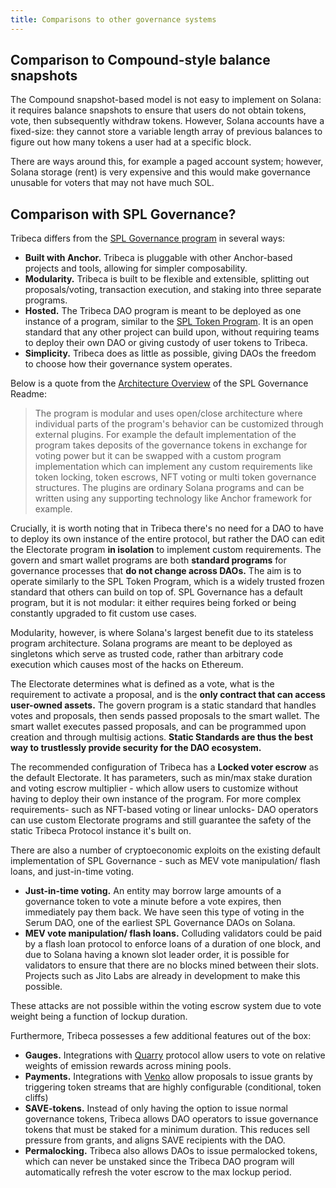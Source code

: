 ```yaml
---
title: Comparisons to other governance systems
---
```


## Comparison to Compound-style balance snapshots

The Compound snapshot-based model is not easy to implement on Solana: it requires balance snapshots to ensure that users do not obtain tokens, vote, then subsequently withdraw tokens. However, Solana accounts have a fixed-size: they cannot store a variable length array of previous balances to figure out how many tokens a user had at a specific block.

There are ways around this, for example a paged account system; however, Solana storage (rent) is very expensive and this would make governance unusable for voters that may not have much SOL.

## Comparison with SPL Governance?

Tribeca differs from the [SPL Governance program](https://github.com/solana-labs/solana-program-library/tree/master/governance) in several ways:

- **Built with Anchor.** Tribeca is pluggable with other Anchor-based projects and tools, allowing for simpler composability.
- **Modularity.** Tribeca is built to be flexible and extensible, splitting out proposals/voting, transaction execution, and staking into three separate programs.
- **Hosted.** The Tribeca DAO program is meant to be deployed as one instance of a program, similar to the [SPL Token Program](https://spl.solana.com/token). It is an open standard that any other project can build upon, without requiring teams to deploy their own DAO or giving custody of user tokens to Tribeca.
- **Simplicity.** Tribeca does as little as possible, giving DAOs the freedom to choose how their governance system operates.

Below is a quote from the [Architecture Overview](https://github.com/solana-labs/solana-program-library/tree/master/governance) of the SPL Governance Readme:

> The program is modular and uses open/close architecture where individual parts of the program's behavior can be customized through external plugins.
> For example the default implementation of the program takes deposits of the governance tokens in exchange for voting power but it can be swapped with a custom program implementation which can implement any custom requirements like token locking, token escrows, NFT voting or multi token governance structures.
> The plugins are ordinary Solana programs and can be written using any supporting technology like Anchor framework for example.

Crucially, it is worth noting that in Tribeca there's no need for a DAO to have to deploy its own instance of the entire protocol, but rather the DAO can edit the Electorate program **in isolation** to implement custom requirements. The govern and smart wallet programs are both **standard programs** for governance processes that **do not change across DAOs.** The aim is to operate similarly to the SPL Token Program, which is a widely trusted frozen standard that others can build on top of. SPL Governance has a default program, but it is not modular: it either requires being forked or being constantly upgraded to fit custom use cases.

Modularity, however, is where Solana's largest benefit due to its stateless program architecture. Solana programs are meant to be deployed as singletons which serve as trusted code, rather than arbitrary code execution which causes most of the hacks on Ethereum.

The Electorate determines what is defined as a vote, what is the requirement to activate a proposal, and is the **only contract that can access user-owned assets.** The govern program is a static standard that handles votes and proposals, then sends passed proposals to the smart wallet. The smart wallet executes passed proposals, and can be programmed upon creation and through multisig actions. **Static Standards are thus the best way to trustlessly provide security for the DAO ecosystem.**

The recommended configuration of Tribeca has a **Locked voter escrow** as the default Electorate. It has parameters, such as min/max stake duration and voting escrow multiplier - which allow users to customize without having to deploy their own instance of the program. For more complex requirements- such as NFT-based voting or linear unlocks- DAO operators can use custom Electorate programs and still guarantee the safety of the static Tribeca Protocol instance it's built on.

There are also a number of cryptoeconomic exploits on the existing default implementation of SPL Governance - such as MEV vote manipulation/ flash loans, and just-in-time voting.

- **Just-in-time voting.** An entity may borrow large amounts of a governance token to vote a minute before a vote expires, then immediately pay them back. We have seen this type of voting in the Serum DAO, one of the earliest SPL Governance DAOs on Solana.
- **MEV vote manipulation/ flash loans.** Colluding validators could be paid by a flash loan protocol to enforce loans of a duration of one block, and due to Solana having a known slot leader order, it is possible for validators to ensure that there are no blocks mined between their slots. Projects such as Jito Labs are already in development to make this possible.

These attacks are not possible within the voting escrow system due to vote weight being a function of lockup duration.

Furthermore, Tribeca possesses a few additional features out of the box:

- **Gauges.** Integrations with [Quarry](https://app.quarry.so/) protocol allow users to vote on relative weights of emission rewards across mining pools.
- **Payments.** Integrations with [Venko](https://venko.app/) allow proposals to issue grants by triggering token streams that are highly configurable (conditional, token cliffs)
- **SAVE-tokens.** Instead of only having the option to issue normal governance tokens, Tribeca allows DAO operators to issue governance tokens that must be staked for a minimum duration. This reduces sell pressure from grants, and aligns SAVE recipients with the DAO.
- **Permalocking.** Tribeca also allows DAOs to issue permalocked tokens, which can never be unstaked since the Tribeca DAO program will automatically refresh the voter escrow to the max lockup period.
